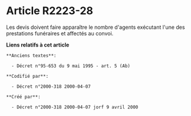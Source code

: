 # Article R2223-28

Les devis doivent faire apparaître le nombre d'agents exécutant l'une des prestations funéraires et affectés au convoi.

**Liens relatifs à cet article**

	**Anciens textes**:

	  - Décret n°95-653 du 9 mai 1995 - art. 5 (Ab)

	**Codifié par**:

	  - Décret n°2000-318 2000-04-07

	**Créé par**:

	  - Décret n°2000-318 2000-04-07 jorf 9 avril 2000

